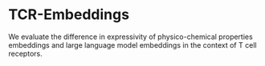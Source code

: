 # TCR-Embeddings
 We evaluate the difference in expressivity of physico-chemical properties embeddings and large language model embeddings in the context of T cell receptors.
